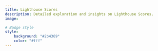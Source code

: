 ```yaml
---
title: Lighthouse Scores
description: Detailed exploration and insights on Lighthouse Scores.
image: 

# Badge style
style:
    background: "#2b4369"
    color: "#fff"
---
```

